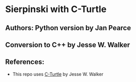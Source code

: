 # Sierpinski with C-Turtle

## Authors: Python version by Jan Pearce
## Conversion to C++ by Jesse W. Walker

## References:
- This repo uses [C-Turtle](https://github.com/walkerje/C-Turtle) by Jesse W. Walker
